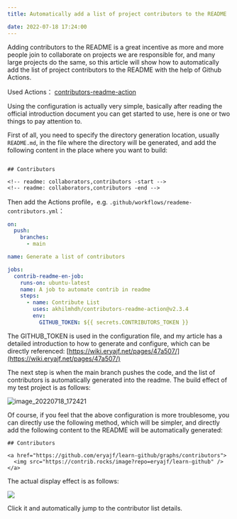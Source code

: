 ```yaml
---
title: Automatically add a list of project contributors to the README

date: 2022-07-18 17:24:00
---
```


Adding contributors to the README is a great incentive as more and more people join to collaborate on projects we are responsible for, and many large projects do the same, so this article will show how to automatically add the list of project contributors to the README with the help of Github Actions.

Used Actions： [contributors-readme-action](https://github.com/akhilmhdh/contributors-readme-action)

Using the configuration is actually very simple, basically after reading the official introduction document you can get started to use, here is one or two things to pay attention to.

First of all, you need to specify the directory generation location, usually `README.md`, in the file where the directory will be generated, and add the following content in the place where you want to build:

```

## Contributors

<!-- readme: collaborators,contributors -start -->
<!-- readme: collaborators,contributors -end -->
```

Then add the Actions profile，e.g. `.github/workflows/reademe-contributors.yml`：

```yml
on:
  push:
    branches:
      - main

name: Generate a list of contributors

jobs:
  contrib-readme-en-job:
    runs-on: ubuntu-latest
    name: A job to automate contrib in readme
    steps:
      - name: Contribute List
        uses: akhilmhdh/contributors-readme-action@v2.3.4
        env:
          GITHUB_TOKEN: ${{ secrets.CONTRIBUTORS_TOKEN }}
```

The GITHUB_TOKEN is used in the configuration file, and my article has a detailed introduction to how to generate and configure, which can be directly referenced: [https://wiki.eryajf.net/pages/47a507/](https://wiki.eryajf.net/pages/47a507/)

The next step is when the main branch pushes the code, and the list of contributors is automatically generated into the readme. The build effect of my test project is as follows:

![image_20220718_172421](https://cdn.staticaly.com/gh/eryajf/tu/main/img/image_20220718_172421.png)


Of course, if you feel that the above configuration is more troublesome, you can directly use the following method, which will be simpler, and directly add the following content to the README will be automatically generated:

```
## Contributors

<a href="https://github.com/eryajf/learn-github/graphs/contributors">
  <img src="https://contrib.rocks/image?repo=eryajf/learn-github" />
</a>
```

The actual display effect is as follows:

<a href="https://github.com/eryajf/learn-github/graphs/contributors">
  <img src="https://contrib.rocks/image?repo=eryajf/learn-github" />
</a>

Click it and automatically jump to the contributor list details.